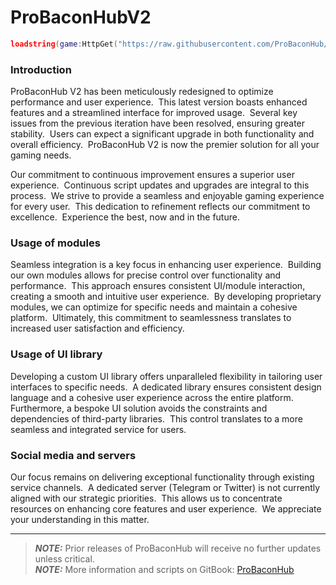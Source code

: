 # ProBaconHubV2
```lua
loadstring(game:HttpGet("https://raw.githubusercontent.com/ProBaconHub/ProBaconHubV2/refs/heads/main/LOADER.lua"))()
```

### Introduction
ProBaconHub V2 has been meticulously redesigned to optimize performance and user experience.  This latest version boasts enhanced features and a streamlined interface for improved usage.  Several key issues from the previous iteration have been resolved, ensuring greater stability.  Users can expect a significant upgrade in both functionality and overall efficiency.  ProBaconHub V2 is now the premier solution for all your gaming needs.

Our commitment to continuous improvement ensures a superior user experience.  Continuous script updates and upgrades are integral to this process.  We strive to provide a seamless and enjoyable gaming experience for every user.  This dedication to refinement reflects our commitment to excellence.  Experience the best, now and in the future.

### Usage of modules
Seamless integration is a key focus in enhancing user experience.  Building our own modules allows for precise control over functionality and performance.  This approach ensures consistent UI/module interaction, creating a smooth and intuitive user experience.  By developing proprietary modules, we can optimize for specific needs and maintain a cohesive platform.  Ultimately, this commitment to seamlessness translates to increased user satisfaction and efficiency.

### Usage of UI library
Developing a custom UI library offers unparalleled flexibility in tailoring user interfaces to specific needs.  A dedicated library ensures consistent design language and a cohesive user experience across the entire platform.  Furthermore, a bespoke UI solution avoids the constraints and dependencies of third-party libraries.  This control translates to a more seamless and integrated service for users.

### Social media and servers
Our focus remains on delivering exceptional functionality through existing service channels.  A dedicated server (Telegram or Twitter) is not currently aligned with our strategic priorities.  This allows us to concentrate resources on enhancing core features and user experience.  We appreciate your understanding in this matter.

---

> **_NOTE:_**  Prior releases of ProBaconHub will receive no further updates unless critical.  
> **_NOTE:_**  More information and scripts on GitBook: [ProBaconHub](https://probacon-hub.gitbook.io/probaconhub)
